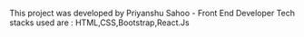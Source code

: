 This project was developed by Priyanshu Sahoo - Front End Developer
Tech stacks used are : HTML,CSS,Bootstrap,React.Js

